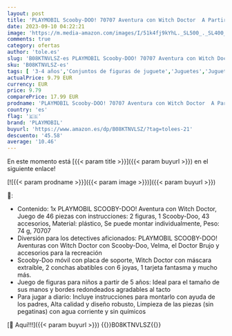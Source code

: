 ```yaml
---
layout: post
title: 'PLAYMOBIL Scooby-DOO! 70707 Aventura con Witch Doctor  A Partir de 5 años'
date: 2023-09-10 04:22:21
image: 'https://m.media-amazon.com/images/I/51k4fj9kYhL._SL500_._SL400_.jpg'
comments: true
category: ofertas
author: 'tole.es'
slug: 'B08KTNVLSZ-es PLAYMOBIL Scooby-DOO! 70707 Aventura con Witch Doctor A...'
sku: 'B08KTNVLSZ-es'
tags: [ '3-4 años','Conjuntos de figuras de juguete','Juguetes','Juguetes y juegos','Muñecos y figuras','Self Service','Special Features Stores','playmobil','🇪🇸', ]
actualPrice: 9.79 EUR
currency: EUR
price: 9.79
comparePrice: 17.99 EUR
prodname: 'PLAYMOBIL Scooby-DOO! 70707 Aventura con Witch Doctor  A Partir de 5 años'
country: 'es'
flag: '🇪🇸'
brand: 'PLAYMOBIL'
buyurl: 'https://www.amazon.es/dp/B08KTNVLSZ/?tag=tolees-21'
descuento: '45.58'
average: '10.46'
---
```


En este momento está [{{< param title >}}]({{< param buyurl >}}) en el siguiente enlace!

[![{{< param prodname >}}]({{< param image >}})]({{< param buyurl >}})

🔎:

- Contenido: 1x PLAYMOBIL SCOOBY-DOO! Aventura con Witch Doctor, Juego de 46 piezas con instrucciones: 2 figuras, 1 Scooby-Doo, 43 accesorios, Material: plástico, Se puede montar individualmente, Peso: 74 g, 70707
- Diversión para los detectives aficionados: PLAYMOBIL SCOOBY-DOO! Aventuras con Witch Doctor con Scooby-Doo, Velma, el Doctor Brujo y accesorios para la recreación
- Scooby-Doo móvil con placa de soporte, Witch Doctor con máscara extraíble, 2 conchas abatibles con 6 joyas, 1 tarjeta fantasma y mucho más.
- Juego de figuras para niños a partir de 5 años: Ideal para el tamaño de sus manos y bordes redondeados agradables al tacto
- Para jugar a diario: Incluye instrucciones para montarlo con ayuda de los padres, Alta calidad y diseño robusto, Limpieza de las piezas (sin pegatinas) con agua corriente y sin químicos

[🛒 Aquí!!!]({{< param buyurl >}})
{{<world>}}B08KTNVLSZ{{</world>}}
